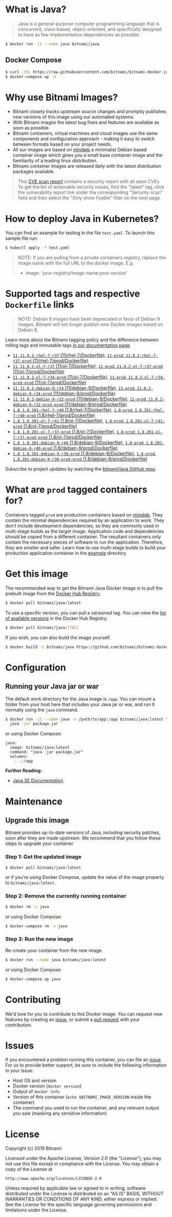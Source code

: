 # What is Java?

> Java is a general-purpose computer programming language that is concurrent, class-based, object-oriented, and specifically designed to have as few implementation dependencies as possible.

```bash
$ docker run -it --name java bitnami/java
```

## Docker Compose

```bash
$ curl -sSL https://raw.githubusercontent.com/bitnami/bitnami-docker-java/master/docker-compose.yml > docker-compose.yml
$ docker-compose up -d
```

# Why use Bitnami Images?

* Bitnami closely tracks upstream source changes and promptly publishes new versions of this image using our automated systems.
* With Bitnami images the latest bug fixes and features are available as soon as possible.
* Bitnami containers, virtual machines and cloud images use the same components and configuration approach - making it easy to switch between formats based on your project needs.
* All our images are based on [minideb](https://github.com/bitnami/minideb) a minimalist Debian based container image which gives you a small base container image and the familiarity of a leading linux distribution.
* Bitnami container images are released daily with the latest distribution packages available.


> This [CVE scan report](https://quay.io/repository/bitnami/java?tab=tags) contains a security report with all open CVEs. To get the list of actionable security issues, find the "latest" tag, click the vulnerability report link under the corresponding "Security scan" field and then select the "Only show fixable" filter on the next page.

# How to deploy Java in Kubernetes?

You can find an example for testing in the file `test.yaml`. To launch this sample file run:

```bash
$ kubectl apply -f test.yaml
```

> NOTE: If you are pulling from a private containers registry, replace the image name with the full URL to the docker image. E.g.
>
> - image: 'your-registry/image-name:your-version'

# Supported tags and respective `Dockerfile` links

> NOTE: Debian 8 images have been deprecated in favor of Debian 9 images. Bitnami will not longer publish new Docker images based on Debian 8.

Learn more about the Bitnami tagging policy and the difference between rolling tags and immutable tags [in our documentation page](https://docs.bitnami.com/containers/how-to/understand-rolling-tags-containers/).


- [`11`, `11.0.2-rhel-7-r37` (11/rhel-7/Dockerfile)](https://github.com/bitnami/bitnami-docker-java/blob/11.0.2-rhel-7-r37/11/rhel-7/Dockerfile), [`11-prod`, `11.0.2-rhel-7-r37-prod` (11/rhel-7/prod/Dockerfile)](https://github.com/bitnami/bitnami-docker-java/blob/11.0.2-rhel-7-r37/11/rhel-7/prod/Dockerfile)
- [`11`, `11.0.2-ol-7-r37` (11/ol-7/Dockerfile)](https://github.com/bitnami/bitnami-docker-java/blob/11.0.2-ol-7-r37/11/ol-7/Dockerfile), [`11-prod`, `11.0.2-ol-7-r37-prod` (11/ol-7/prod/Dockerfile)](https://github.com/bitnami/bitnami-docker-java/blob/11.0.2-ol-7-r37/11/ol-7/prod/Dockerfile)
- [`11`, `11.0.2-ol-7-r34-prod` (11/ol-7/Dockerfile)](https://github.com/bitnami/bitnami-docker-java/blob/11.0.2-ol-7-r34-prod/11/ol-7/Dockerfile), [`11-prod`, `11.0.2-ol-7-r34-prod-prod` (11/ol-7/prod/Dockerfile)](https://github.com/bitnami/bitnami-docker-java/blob/11.0.2-ol-7-r34-prod/11/ol-7/prod/Dockerfile)
- [`11`, `11.0.2-debian-9-r34` (11/debian-9/Dockerfile)](https://github.com/bitnami/bitnami-docker-java/blob/11.0.2-debian-9-r34/11/debian-9/Dockerfile), [`11-prod`, `11.0.2-debian-9-r34-prod` (11/debian-9/prod/Dockerfile)](https://github.com/bitnami/bitnami-docker-java/blob/11.0.2-debian-9-r34/11/debian-9/prod/Dockerfile)
- [`11`, `11.0.2-debian-9-r32-prod` (11/debian-9/Dockerfile)](https://github.com/bitnami/bitnami-docker-java/blob/11.0.2-debian-9-r32-prod/11/debian-9/Dockerfile), [`11-prod`, `11.0.2-debian-9-r32-prod-prod` (11/debian-9/prod/Dockerfile)](https://github.com/bitnami/bitnami-docker-java/blob/11.0.2-debian-9-r32-prod/11/debian-9/prod/Dockerfile)
- [`1.8`, `1.8.201-rhel-7-r40` (1.8/rhel-7/Dockerfile)](https://github.com/bitnami/bitnami-docker-java/blob/1.8.201-rhel-7-r40/1.8/rhel-7/Dockerfile), [`1.8-prod`, `1.8.201-rhel-7-r40-prod` (1.8/rhel-7/prod/Dockerfile)](https://github.com/bitnami/bitnami-docker-java/blob/1.8.201-rhel-7-r40/1.8/rhel-7/prod/Dockerfile)
- [`1.8`, `1.8.201-ol-7-r41` (1.8/ol-7/Dockerfile)](https://github.com/bitnami/bitnami-docker-java/blob/1.8.201-ol-7-r41/1.8/ol-7/Dockerfile), [`1.8-prod`, `1.8.201-ol-7-r41-prod` (1.8/ol-7/prod/Dockerfile)](https://github.com/bitnami/bitnami-docker-java/blob/1.8.201-ol-7-r41/1.8/ol-7/prod/Dockerfile)
- [`1.8`, `1.8.201-ol-7-r37-prod` (1.8/ol-7/Dockerfile)](https://github.com/bitnami/bitnami-docker-java/blob/1.8.201-ol-7-r37-prod/1.8/ol-7/Dockerfile), [`1.8-prod`, `1.8.201-ol-7-r37-prod-prod` (1.8/ol-7/prod/Dockerfile)](https://github.com/bitnami/bitnami-docker-java/blob/1.8.201-ol-7-r37-prod/1.8/ol-7/prod/Dockerfile)
- [`1.8`, `1.8.201-debian-9-r40` (1.8/debian-9/Dockerfile)](https://github.com/bitnami/bitnami-docker-java/blob/1.8.201-debian-9-r40/1.8/debian-9/Dockerfile), [`1.8-prod`, `1.8.201-debian-9-r40-prod` (1.8/debian-9/prod/Dockerfile)](https://github.com/bitnami/bitnami-docker-java/blob/1.8.201-debian-9-r40/1.8/debian-9/prod/Dockerfile)
- [`1.8`, `1.8.201-debian-9-r38-prod` (1.8/debian-9/Dockerfile)](https://github.com/bitnami/bitnami-docker-java/blob/1.8.201-debian-9-r38-prod/1.8/debian-9/Dockerfile), [`1.8-prod`, `1.8.201-debian-9-r38-prod-prod` (1.8/debian-9/prod/Dockerfile)](https://github.com/bitnami/bitnami-docker-java/blob/1.8.201-debian-9-r38-prod/1.8/debian-9/prod/Dockerfile)

Subscribe to project updates by watching the [bitnami/java GitHub repo](https://github.com/bitnami/bitnami-docker-java).

# What are `prod` tagged containers for?

Containers tagged `prod` are production containers based on [minideb](https://github.com/bitnami/minideb). They contain the minimal dependencies required by an application to work.
They don't include development dependencies, so they are commonly used in multi-stage builds as the target image. Application code and dependencies should be copied from a different container.
The resultant containers only contain the necessary pieces of software to run the application. Therefore, they are smaller and safer.
Learn how to use multi-stage builds to build your production application container in the [example](/example) directory

# Get this image

The recommended way to get the Bitnami Java Docker Image is to pull the prebuilt image from the [Docker Hub Registry](https://hub.docker.com/r/bitnami/java).

```bash
$ docker pull bitnami/java:latest
```

To use a specific version, you can pull a versioned tag. You can view the [list of available versions](https://hub.docker.com/r/bitnami/java/tags/) in the Docker Hub Registry.

```bash
$ docker pull bitnami/java:[TAG]
```

If you wish, you can also build the image yourself.

```bash
$ docker build -t bitnami/java https://github.com/bitnami/bitnami-docker-java.git
```

# Configuration

## Running your Java jar or war

The default work directory for the Java image is `/app`. You can mount a folder from your host here that includes your Java jar or war, and run it normally using the `java` command.

```bash
$ docker run -it --name java -v /path/to/app:/app bitnami/java:latest \
  java -jar package.jar
```

or using Docker Compose:

```
java:
  image: bitnami/java:latest
  command: "java -jar package.jar"
  volumes:
    - .:/app
```

**Further Reading:**

  - [Java SE Documentation](https://docs.oracle.com/javase/8/docs/api/)

# Maintenance

## Upgrade this image

Bitnami provides up-to-date versions of Java, including security patches, soon after they are made upstream. We recommend that you follow these steps to upgrade your container.

### Step 1: Get the updated image

```bash
$ docker pull bitnami/java:latest
```

or if you're using Docker Compose, update the value of the image property to `bitnami/java:latest`.

### Step 2: Remove the currently running container

```bash
$ docker rm -v java
```

or using Docker Compose:

```bash
$ docker-compose rm -v java
```

### Step 3: Run the new image

Re-create your container from the new image.

```bash
$ docker run --name java bitnami/java:latest
```

or using Docker Compose:

```bash
$ docker-compose up java
```

# Contributing

We'd love for you to contribute to this Docker image. You can request new features by creating an [issue](https://github.com/bitnami/bitnami-docker-java/issues), or submit a [pull request](https://github.com/bitnami/bitnami-docker-java/pulls) with your contribution.

# Issues

If you encountered a problem running this container, you can file an [issue](https://github.com/bitnami/bitnami-docker-java/issues). For us to provide better support, be sure to include the following information in your issue:

- Host OS and version
- Docker version (`docker version`)
- Output of `docker info`
- Version of this container (`echo $BITNAMI_IMAGE_VERSION` inside the container)
- The command you used to run the container, and any relevant output you saw (masking any sensitive
information)

# License

Copyright (c) 2019 Bitnami

Licensed under the Apache License, Version 2.0 (the "License");
you may not use this file except in compliance with the License.
You may obtain a copy of the License at

    http://www.apache.org/licenses/LICENSE-2.0

Unless required by applicable law or agreed to in writing, software
distributed under the License is distributed on an "AS IS" BASIS,
WITHOUT WARRANTIES OR CONDITIONS OF ANY KIND, either express or implied.
See the License for the specific language governing permissions and
limitations under the License.
